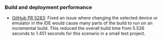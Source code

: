 ### Build and deployment performance

  * [GitHub PR 5283](https://github.com/xamarin/xamarin-android/pull/5283):
    Fixed an issue where changing the selected device or emulator in
    the IDE would cause many parts of the build to run on an
    incremental build. This reduced the overall build time from 5.526
    seconds to 1.451 seconds for this scenario in a small test
    project.
